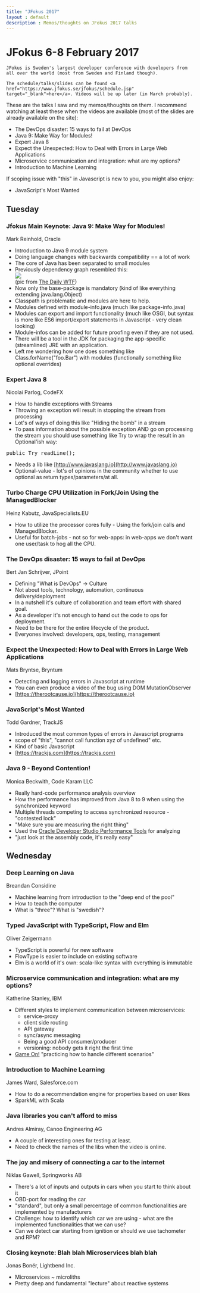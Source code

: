 ```yaml
---
title: "JFokus 2017"
layout : default
description : Memos/thoughts on JFokus 2017 talks
---
```

<style type="text/css">
img {
    max-width : 80%;
    display: block;
}
</style>
<div class="jumbotron">
    <h1>JFokus 6-8 February 2017</h1>

    JFokus is Sweden's largest developer conference with developers from all over the world (most from Sweden and Finland though).

    The schedule/talks/slides can be found <a href="https://www.jfokus.se/jfokus/schedule.jsp" target="_blank">here</a>. Videos will be up later (in March probably).
</div>

These are the talks I saw and my memos/thoughts on them. I recommend watching at least these when the videos are available (most of the slides are already available on the site):

- The DevOps disaster: 15 ways to fail at DevOps
- Java 9: Make Way for Modules!
- Expert Java 8
- Expect the Unexpected: How to Deal with Errors in Large Web Applications
- Microservice communication and integration: what are my options?
- Introduction to Machine Learning

If scoping issue with "this" in Javascript is new to you, you might also enjoy:

- JavaScript's Most Wanted

## Tuesday

### Jfokus Main Keynote: Java 9: Make Way for Modules!
Mark Reinhold, Oracle

- Introduction to Java 9 module system
- Doing language changes with backwards compatibility == a lot of work
- The core of Java has been separated to small modules
- Previously dependency graph resembled this: <img src="http://img.thedailywtf.com/images/201101/DependencyGraph.png" /> (pic from <a href="http://thedailywtf.com/articles/The-Enterprise-Dependency">The Daily WTF</a>)
- Now only the base-package is mandatory (kind of like everything extending java.lang.Object)
- Classpath is problematic and modules are here to help.
- Modules defined with module-info.java (much like package-info.java)
- Modules can export and import functionality (much like OSGI, but syntax is more like ES6 import/export statements in Javascript - very clean looking)
- Module-infos can be added for future proofing even if they are not used.
- There will be a tool in the JDK for packaging the app-specific (streamlined) JRE with an application.
- Left me wondering how one does something like Class.forName("foo.Bar") with modules (functionally something like optional overrides)

### Expert Java 8
Nicolai Parlog, CodeFX

- How to handle exceptions with Streams
- Throwing an exception will result in stopping the stream from processing
- Lot's of ways of doing this like "Hiding the bomb" in a stream
- To pass information about the possible exception AND go on processing the stream you should use something like Try to wrap the result in an Optional'ish way:

<pre>
public Try<String,IOException> readLine();
</pre>

- Needs a lib like [http://www.javaslang.io](http://www.javaslang.io)
- Optional-value - lot's of opinions in the community whether to use optional as return types/parameters/at all.

### Turbo Charge CPU Utilization in Fork/Join Using the ManagedBlocker
Heinz Kabutz, JavaSpecialists.EU

- How to utilize the processor cores fully - Using the fork/join calls and ManagedBlocker.
- Useful for batch-jobs - not so for web-apps: in web-apps we don't want one user/task to hog all the CPU.

### The DevOps disaster: 15 ways to fail at DevOps
Bert Jan Schrijver, JPoint

- Defining "What is DevOps" -> Culture
- Not about tools, technology, automation, continuous delivery/deployment
- In a nutshell it's culture of collaboration and team effort with shared goal.
- As a developer it's not enough to hand out the code to ops for deployment.
- Need to be there for the entire lifecycle of the product.
- Everyones involved: developers, ops, testing, management

### Expect the Unexpected: How to Deal with Errors in Large Web Applications
Mats Bryntse, Bryntum

- Detecting and logging errors in Javascript at runtime
- You can even produce a video of the bug using DOM MutationObserver
- [https://therootcause.io](https://therootcause.io)

### JavaScript's Most Wanted
Todd Gardner, TrackJS

- Introduced the most common types of errors in Javascript programs
- scope of "this", "cannot call function xyz of undefined" etc.
- Kind of basic Javascript
- [https://trackjs.com](https://trackjs.com)

### Java 9 - Beyond Contention!
Monica Beckwith, Code Karam LLC

- Really hard-code performance analysis overview
- How the performance has improved from Java 8 to 9 when using the synchronized keyword
- Multiple threads competing to access synchronized resource - "contested lock"
- "Make sure you are measuring the right thing"
- Used the [Oracle Developer Studio Performance Tools](http://www.oracle.com/technetwork/articles/servers-storage-dev/studio-perf-tools-2293552.html) for analyzing
- "just look at the assembly code, it's really easy"

## Wednesday

### Deep Learning on Java
Breandan Considine

- Machine learning from introduction to the "deep end of the pool"
- How to teach the computer
- What is "three"? What is "swedish"?

### Typed JavaScript with TypeScript, Flow and Elm
Oliver Zeigermann

- TypeScript is powerful for new software
- FlowType is easier to include on existing software
- Elm is a world of it's own: scala-like syntax with everything is immutable

### Microservice communication and integration: what are my options?
Katherine Stanley, IBM

- Different styles to implement communication between microservices:
  - service-proxy
  - client side routing
  - API gateway
  - sync/async messaging
  - Being a good API consumer/producer
  - versioning: nobody gets it right the first time
- [Game On!](https://gameontext.org) "practicing how to handle different scenarios"

### Introduction to Machine Learning
James Ward, Salesforce.com

- How to do a recommendation engine for properties based on user likes
- SparkML with Scala

### Java libraries you can't afford to miss
Andres Almiray, Canoo Engineering AG

- A couple of interesting ones for testing at least.
- Need to check the names of the libs when the video is online.

### The joy and misery of connecting a car to the internet
Niklas Gawell, Springworks AB

- There's a lot of inputs and outputs in cars when you start to think about it
- OBD-port for reading the car
- "standard", but only a small percentage of common functionalities are implemented by manufacturers
- Challenge: how to identify which car we are using - what are the implemented functionalities that we can use?
- Can we detect car starting from ignition or should we use tachometer and RPM?

### Closing keynote: Blah blah Microservices blah blah
Jonas Bonér, Lightbend Inc.

- Microservices ~ microliths
- Pretty deep and fundamental "lecture" about reactive systems
